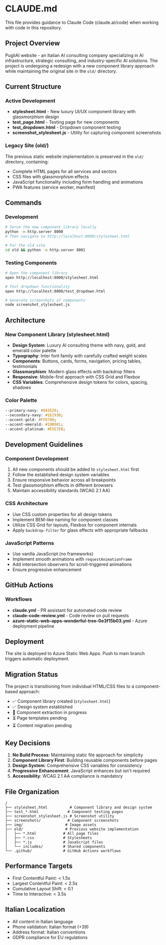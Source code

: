 # CLAUDE.md

This file provides guidance to Claude Code (claude.ai/code) when working with code in this repository.

## Project Overview

PugliAI website - an Italian AI consulting company specializing in AI infrastructure, strategic consulting, and industry-specific AI solutions. The project is undergoing a redesign with a new component library approach while maintaining the original site in the `old/` directory.

## Current Structure

### Active Development
- **stylesheet.html** - New luxury UI/UX component library with glassmorphism design
- **test_page.html** - Testing page for new components
- **test_dropdown.html** - Dropdown component testing
- **screenshot_stylesheet.js** - Utility for capturing component screenshots

### Legacy Site (old/)
The previous static website implementation is preserved in the `old/` directory, containing:
- Complete HTML pages for all services and sectors
- CSS files with glassmorphism effects
- JavaScript functionality including form handling and animations
- PWA features (service worker, manifest)

## Commands

### Development
```bash
# Serve the new component library locally
python -m http.server 8000
# Then navigate to http://localhost:8000/stylesheet.html

# For the old site
cd old && python -m http.server 8001
```

### Testing Components
```bash
# Open the component library
open http://localhost:8000/stylesheet.html

# Test dropdown functionality
open http://localhost:8000/test_dropdown.html

# Generate screenshots of components
node screenshot_stylesheet.js
```

## Architecture

### New Component Library (stylesheet.html)
- **Design System**: Luxury AI consulting theme with navy, gold, and emerald color palette
- **Typography**: Inter font family with carefully crafted weight scales
- **Components**: Buttons, cards, forms, navigation, pricing tables, testimonials
- **Glassmorphism**: Modern glass effects with backdrop filters
- **Responsive**: Mobile-first approach with CSS Grid and Flexbox
- **CSS Variables**: Comprehensive design tokens for colors, spacing, shadows

### Color Palette
```css
--primary-navy: #0A1628;
--secondary-navy: #1E293B;
--accent-gold: #FFD700;
--accent-emerald: #10B981;
--accent-platinum: #E5E7EB;
```

## Development Guidelines

### Component Development
1. All new components should be added to `stylesheet.html` first
2. Follow the established design system variables
3. Ensure responsive behavior across all breakpoints
4. Test glassmorphism effects in different browsers
5. Maintain accessibility standards (WCAG 2.1 AA)

### CSS Architecture
- Use CSS custom properties for all design tokens
- Implement BEM-like naming for component classes
- Utilize CSS Grid for layouts, Flexbox for component internals
- Apply `backdrop-filter` for glass effects with appropriate fallbacks

### JavaScript Patterns
- Use vanilla JavaScript (no frameworks)
- Implement smooth animations with `requestAnimationFrame`
- Add intersection observers for scroll-triggered animations
- Ensure progressive enhancement

## GitHub Actions

### Workflows
- **claude.yml** - PR assistant for automated code review
- **claude-code-review.yml** - Code review on pull requests
- **azure-static-web-apps-wonderful-tree-0e3f15b03.yml** - Azure deployment pipeline

## Deployment

The site is deployed to Azure Static Web Apps. Push to main branch triggers automatic deployment.

## Migration Status

The project is transitioning from individual HTML/CSS files to a component-based approach:
- ✅ Component library created (`stylesheet.html`)
- ✅ Design system established
- 🔄 Component extraction in progress
- ⏳ Page templates pending
- ⏳ Content migration pending

## Key Decisions

1. **No Build Process**: Maintaining static file approach for simplicity
2. **Component Library First**: Building reusable components before pages
3. **Design System**: Comprehensive CSS variables for consistency
4. **Progressive Enhancement**: JavaScript enhances but isn't required
5. **Accessibility**: WCAG 2.1 AA compliance is mandatory

## File Organization

```
/
├── stylesheet.html          # Component library and design system
├── test_*.html             # Component testing pages
├── screenshot_stylesheet.js # Screenshot utility
├── screenshots/            # Component screenshots
├── img/                   # Image assets
├── old/                   # Previous website implementation
│   ├── *.html            # All page files
│   ├── *.css             # Stylesheets
│   ├── *.js              # JavaScript files
│   └── includes/         # Shared components
└── .github/              # GitHub Actions workflows
```

## Performance Targets

- First Contentful Paint: < 1.5s
- Largest Contentful Paint: < 2.5s  
- Cumulative Layout Shift: < 0.1
- Time to Interactive: < 3.5s

## Italian Localization

- All content in Italian language
- Phone validation: Italian format (+39)
- Address format: Italian conventions
- GDPR compliance for EU regulations